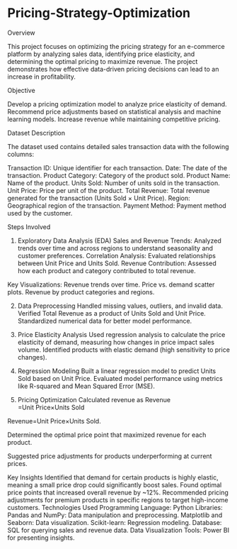 # Pricing-Strategy-Optimization

Overview


This project focuses on optimizing the pricing strategy for an e-commerce platform by analyzing sales data, identifying price elasticity, and determining the optimal pricing to maximize revenue. The project demonstrates how effective data-driven pricing decisions can lead to an increase in profitability.

Objective


Develop a pricing optimization model to analyze price elasticity of demand.
Recommend price adjustments based on statistical analysis and machine learning models.
Increase revenue while maintaining competitive pricing.

Dataset Description

The dataset used contains detailed sales transaction data with the following columns:

Transaction ID: Unique identifier for each transaction.
Date: The date of the transaction.
Product Category: Category of the product sold.
Product Name: Name of the product.
Units Sold: Number of units sold in the transaction.
Unit Price: Price per unit of the product.
Total Revenue: Total revenue generated for the transaction (Units Sold × Unit Price).
Region: Geographical region of the transaction.
Payment Method: Payment method used by the customer.


Steps Involved

1. Exploratory Data Analysis (EDA)
Sales and Revenue Trends: Analyzed trends over time and across regions to understand seasonality and customer preferences.
Correlation Analysis: Evaluated relationships between Unit Price and Units Sold.
Revenue Contribution: Assessed how each product and category contributed to total revenue.

Key Visualizations:
Revenue trends over time.
Price vs. demand scatter plots.
Revenue by product categories and regions.

2. Data Preprocessing
Handled missing values, outliers, and invalid data.
Verified Total Revenue as a product of Units Sold and Unit Price.
Standardized numerical data for better model performance.

3. Price Elasticity Analysis
Used regression analysis to calculate the price elasticity of demand, measuring how changes in price impact sales volume.
Identified products with elastic demand (high sensitivity to price changes).

4. Regression Modeling
Built a linear regression model to predict Units Sold based on Unit Price.
Evaluated model performance using metrics like R-squared and Mean Squared Error (MSE).

5. Pricing Optimization
Calculated revenue as 
Revenue
=Unit Price×Units Sold

Revenue=Unit Price×Units Sold.

Determined the optimal price point that maximized revenue for each product.

Suggested price adjustments for products underperforming at current prices.


Key Insights
Identified that demand for certain products is highly elastic, meaning a small price drop could significantly boost sales.
Found optimal price points that increased overall revenue by ~12%.
Recommended pricing adjustments for premium products in specific regions to target high-income customers.
Technologies Used
Programming Language: Python
Libraries:
Pandas and NumPy: Data manipulation and preprocessing.
Matplotlib and Seaborn: Data visualization.
Scikit-learn: Regression modeling.
Database: SQL for querying sales and revenue data.
Data Visualization Tools: Power BI for presenting insights.
